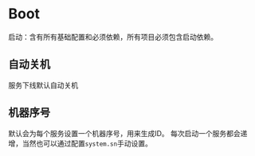 # Boot

启动：含有所有基础配置和必须依赖，所有项目必须包含启动依赖。

## 自动关机

服务下线默认自动关机

## 机器序号

默认会为每个服务设置一个机器序号，用来生成ID。
每次启动一个服务都会递增，当然也可以通过配置`system.sn`手动设置。
